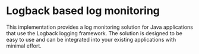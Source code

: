 # Logback based log monitoring

This implementation provides a log monitoring solution for Java applications that use the Logback logging framework. The solution is designed to be easy to use and can be integrated into your existing applications with minimal effort.